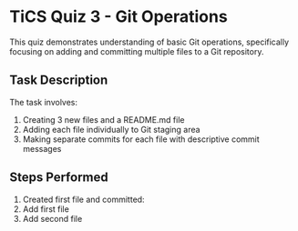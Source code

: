 # TiCS Quiz 3 - Git Operations

This quiz demonstrates understanding of basic Git operations, specifically focusing on adding and committing multiple files to a Git repository.

## Task Description

The task involves:

1. Creating 3 new files and a README.md file
2. Adding each file individually to Git staging area
3. Making separate commits for each file with descriptive commit messages

## Steps Performed

1. Created first file and committed:
2. Add first file
3. Add second file

